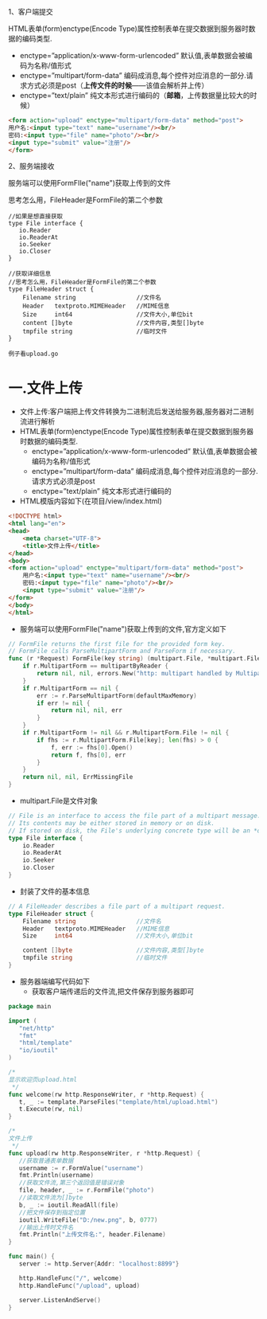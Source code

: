 1、客户端提交

HTML表单(form)enctype(Encode Type)属性控制表单在提交数据到服务器时数据的编码类型.

- enctype=”application/x-www-form-urlencoded” 默认值,表单数据会被编码为名称/值形式
- enctype=”multipart/form-data” 编码成消息,每个控件对应消息的一部分.请求方式必须是post（**上传文件的时候**——该值会解析并上传）
- enctype=”text/plain” 纯文本形式进行编码的（**邮箱**，上传数据量比较大的时候）

```html
<form action="upload" enctype="multipart/form-data" method="post">
用户名:<input type="text" name="username"/><br/>
密码:<input type="file" name="photo"/><br/>
<input type="submit" value="注册"/>
</form>
```

2、服务端接收

服务端可以使用FormFIle("name")获取上传到的文件

思考怎么用，FileHeader是FormFile的第二个参数

```
//如果是想直接获取
type File interface {
   io.Reader
   io.ReaderAt
   io.Seeker
   io.Closer
}

//获取详细信息
//思考怎么用，FileHeader是FormFile的第二个参数
type FileHeader struct {
	Filename string					//文件名
	Header   textproto.MIMEHeader	//MIME信息
	Size     int64					//文件大小,单位bit
	content []byte					//文件内容,类型[]byte
	tmpfile string					//临时文件
}

例子看upload.go
```

# 一.文件上传

* 文件上传:客户端把上传文件转换为二进制流后发送给服务器,服务器对二进制流进行解析
* HTML表单(form)enctype(Encode Type)属性控制表单在提交数据到服务器时数据的编码类型.
  * enctype=”application/x-www-form-urlencoded” 默认值,表单数据会被编码为名称/值形式
  * enctype=”multipart/form-data” 编码成消息,每个控件对应消息的一部分.请求方式必须是post
  * enctype=”text/plain” 纯文本形式进行编码的
* HTML模版内容如下(在项目/view/index.html)
```html
<!DOCTYPE html>
<html lang="en">
<head>
    <meta charset="UTF-8">
    <title>文件上传</title>
</head>
<body>
<form action="upload" enctype="multipart/form-data" method="post">
    用户名:<input type="text" name="username"/><br/>
    密码:<input type="file" name="photo"/><br/>
    <input type="submit" value="注册"/>
</form>
</body>
</html>
```
* 服务端可以使用FormFIle("name")获取上传到的文件,官方定义如下

```go
// FormFile returns the first file for the provided form key.
// FormFile calls ParseMultipartForm and ParseForm if necessary.
func (r *Request) FormFile(key string) (multipart.File, *multipart.FileHeader, error) {
	if r.MultipartForm == multipartByReader {
		return nil, nil, errors.New("http: multipart handled by MultipartReader")
	}
	if r.MultipartForm == nil {
		err := r.ParseMultipartForm(defaultMaxMemory)
		if err != nil {
			return nil, nil, err
		}
	}
	if r.MultipartForm != nil && r.MultipartForm.File != nil {
		if fhs := r.MultipartForm.File[key]; len(fhs) > 0 {
			f, err := fhs[0].Open()
			return f, fhs[0], err
		}
	}
	return nil, nil, ErrMissingFile
}
```

* multipart.File是文件对象

```go
// File is an interface to access the file part of a multipart message.
// Its contents may be either stored in memory or on disk.
// If stored on disk, the File's underlying concrete type will be an *os.File.
type File interface {
	io.Reader
	io.ReaderAt
	io.Seeker
	io.Closer
}
```

* 封装了文件的基本信息

```go
// A FileHeader describes a file part of a multipart request.
type FileHeader struct {
	Filename string					//文件名
	Header   textproto.MIMEHeader	//MIME信息
	Size     int64					//文件大小,单位bit

	content []byte					//文件内容,类型[]byte
	tmpfile string					//临时文件
}
```

* 服务器端编写代码如下
  * 获取客户端传递后的文件流,把文件保存到服务器即可

```go
package main

import (
   "net/http"
   "fmt"
   "html/template"
   "io/ioutil"
)

/*
显示欢迎页upload.html
 */
func welcome(rw http.ResponseWriter, r *http.Request) {
   t, _ := template.ParseFiles("template/html/upload.html")
   t.Execute(rw, nil)
}

/*
文件上传
 */
func upload(rw http.ResponseWriter, r *http.Request) {
   //获取普通表单数据
   username := r.FormValue("username")
   fmt.Println(username)
   //获取文件流,第三个返回值是错误对象
   file, header, _ := r.FormFile("photo")
   //读取文件流为[]byte
   b, _ := ioutil.ReadAll(file)
   //把文件保存到指定位置
   ioutil.WriteFile("D:/new.png", b, 0777)
   //输出上传时文件名
   fmt.Println("上传文件名:", header.Filename)
}

func main() {
   server := http.Server{Addr: "localhost:8899"}

   http.HandleFunc("/", welcome)
   http.HandleFunc("/upload", upload)

   server.ListenAndServe()
}
```

